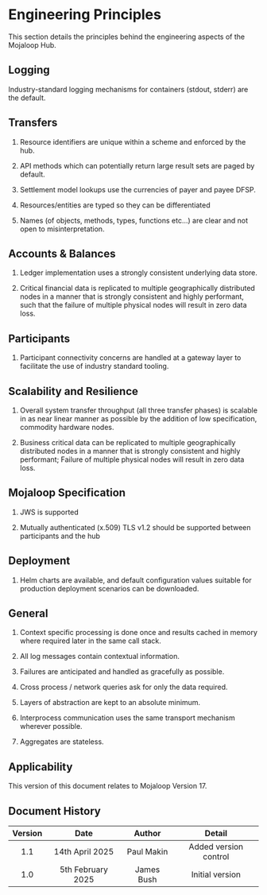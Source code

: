 # Engineering Principles

This section details the principles behind the engineering aspects of
the Mojaloop Hub.

## Logging 

Industry-standard logging mechanisms for containers (stdout, stderr) are
the default.

## Transfers

1.  Resource identifiers are unique within a scheme and enforced by the hub.

2.  API methods which can potentially return large result sets are paged
    by default.

3.  Settlement model lookups use the currencies of payer and payee DFSP.

4.  Resources/entities are typed so they can be differentiated

5.  Names (of objects, methods, types, functions etc...) are clear and
    not open to misinterpretation.

## Accounts & Balances 

1.  Ledger implementation uses a strongly consistent underlying data
    store.

2.  Critical financial data is replicated to multiple geographically
    distributed nodes in a manner that is strongly consistent and highly
    performant, such that the failure of multiple physical nodes will
    result in zero data loss.

## Participants 

1.  Participant connectivity concerns are handled at a gateway layer to
    facilitate the use of industry standard tooling.

## Scalability and Resilience 

1.  Overall system transfer throughput (all three transfer phases) is
    scalable in as near linear manner as possible by the addition of low
    specification, commodity hardware nodes.

2.  Business critical data can be replicated to multiple geographically
    distributed nodes in a manner that is strongly consistent and highly
    performant; Failure of multiple physical nodes will result in zero
    data loss.

## Mojaloop Specification 

1.  JWS is supported

2.  Mutually authenticated (x.509) TLS v1.2 should be supported between
    participants and the hub

## Deployment 

1.  Helm charts are available, and default configuration values suitable
    for production deployment scenarios can be downloaded.

## General 

1.  Context specific processing is done once and results cached in
    memory where required later in the same call stack.

2.  All log messages contain contextual information.

3.  Failures are anticipated and handled as gracefully as possible.

4.  Cross process / network queries ask for only the data required.

5.  Layers of abstraction are kept to an absolute minimum.

6.  Interprocess communication uses the same transport mechanism
    wherever possible.

7.  Aggregates are stateless.

## Applicability

This version of this document relates to Mojaloop Version 17.

## Document History
  |Version|Date|Author|Detail|
|:--------------:|:--------------:|:--------------:|:--------------:|
|1.1|14th April 2025| Paul Makin|Added version control|
|1.0|5th February 2025| James Bush|Initial version|